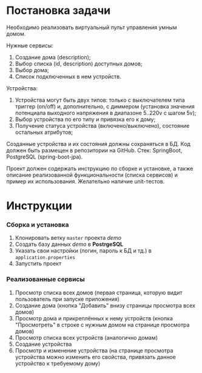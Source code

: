 # Постановка задачи
Необходимо реализовать виртуальный пульт управления умным домом.

Нужные сервисы:
1. Создание дома (description);
2. Выбор списка (id, description) доступных домов;
3. Выбор дома;
4. Список подключенных в нем устройств.

Устройства:
1. Устройства могут быть двух типов: только с выключателем типа триггер (on/off) и, дополнительно, с диммером (установка значения потенциала выходного напряжения в диапазоне 5..220v с шагом 5v);
2. Выбор устройства по его типу и привязка его к дому;
3. Получение статуса устройства (включено/выключено), состояние остальных атрибутов;

Созданные устройства и их состояния должны сохраняться в БД.
Код должен быть размещен в репозитории на GitHub.
Стек: SpringBoot, PostgreSQL (spring-boot-jpa).

Проект должен содержать инструкцию по сборке и установке, а также описание реализованной функциональности (списка сервисов) и пример их использования.
Желательно наличие unit-тестов.

# Инструкции

### Сборка и установка
1. Клонировать ветку `master` проекта *demo* 
2. Создать базу данных *demo* в **PostrgeSQL** 
3. Указать свои настройки (логин, пароль к БД и тд.) в `application.properties`
4. Запустить проект

### Реализованные сервисы
1. Просмотр списка всех домов (первая страница, которую видит пользователь при запуске приложения)
2. Создание дома (кнопка "Добавить" внизу страницы просмотра всех домов)
3. Просмотр дома и прикреплённых к нему устройств (кнопка "Просмотреть" в строке с нужным домом на странице просмотра домов)
4. Просмотр списка всех устройств (аналогично домам)
5. Создание устройства
6. Просмотр и изменение устройства (на странице просмотра устройства можно изменить его свойства, привязать данное устройство к требуемому дому)
